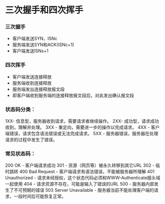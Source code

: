 # 三次握手和四次挥手

### 三次握手 
- 客户端发送SYN，ISNc
- 服务端发送SYN和ACK(ISNc+1)
- 客户端发送ISNs+1 

### 四次挥手
- 客户端发送连接释放
- 服务端收到连接释放
- 服务端发出连接释放报文段
- 即客户端收到服务端的连接释放报文段后，对此发出确认报文段


### 状态码分类：

1XX- 信息型，服务器收到请求，需要请求者继续操作。
2XX- 成功型，请求成功收到，理解并处理。
3XX - 重定向，需要进一步的操作以完成请求。
4XX - 客户端错误，请求包含语法错误或无法完成请求。
5XX - 服务器错误，服务器在处理请求的过程中发生了错误。

### 常见状态码：

200 OK - 客户端请求成功
301 - 资源（网页等）被永久转移到其它URL
302 - 临时跳转
400 Bad Request - 客户端请求有语法错误，不能被服务器所理解
401 Unauthorized - 请求未经授权，这个状态代码必须和WWW-Authenticate报头域一起使用
404 - 请求资源不存在，可能是输入了错误的URL
500 - 服务器内部发生了不可预期的错误
503 Server Unavailable - 服务器当前不能处理客户端的请求，一段时间后可能恢复正常。

